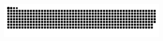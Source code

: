 <img src="https://github.com/seungseung88/seungseung88/blob/output/github-contribution-grid-snake.svg"/>
